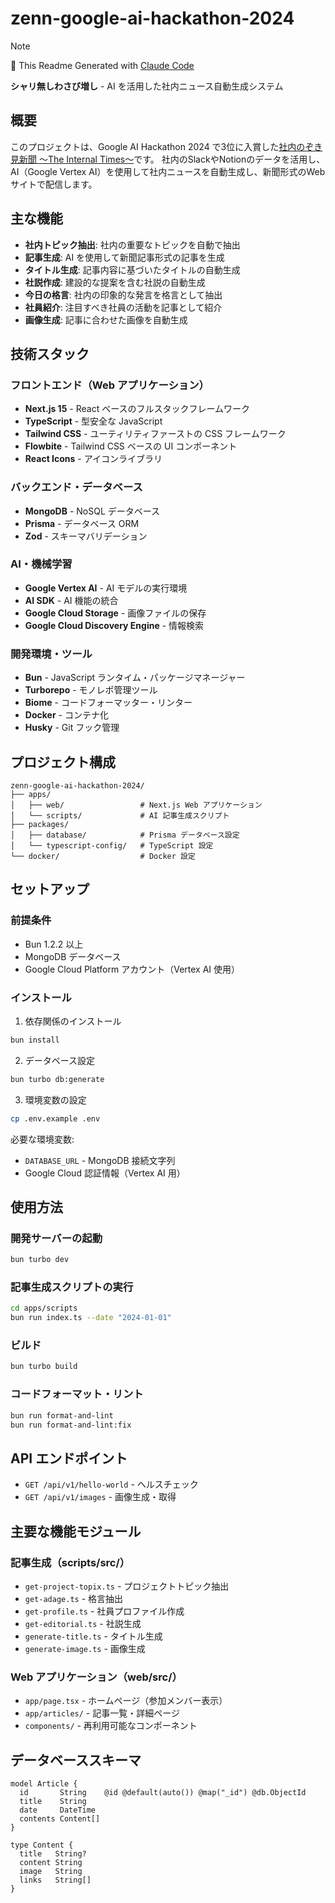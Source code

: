 # zenn-google-ai-hackathon-2024
<!-- このREADMEは Claude Code によって生成されました -->
> [!NOTE]
> 🤖 This Readme Generated with [Claude Code](https://www.anthropic.com/claude-code)

**シャリ無しわさび増し** - AI を活用した社内ニュース自動生成システム

## 概要

このプロジェクトは、Google AI Hackathon 2024 で3位に入賞した[社内のぞき見新聞 ～The Internal Times～](https://zenn.dev/kaitat1231/articles/afce2c2202fa2b)です。
社内のSlackやNotionのデータを活用し、AI（Google Vertex AI）を使用して社内ニュースを自動生成し、新聞形式のWebサイトで配信します。

## 主な機能

- **社内トピック抽出**: 社内の重要なトピックを自動で抽出
- **記事生成**: AI を使用して新聞記事形式の記事を生成
- **タイトル生成**: 記事内容に基づいたタイトルの自動生成
- **社説作成**: 建設的な提案を含む社説の自動生成
- **今日の格言**: 社内の印象的な発言を格言として抽出
- **社員紹介**: 注目すべき社員の活動を記事として紹介
- **画像生成**: 記事に合わせた画像を自動生成

## 技術スタック

### フロントエンド（Web アプリケーション）

- **Next.js 15** - React ベースのフルスタックフレームワーク
- **TypeScript** - 型安全な JavaScript
- **Tailwind CSS** - ユーティリティファーストの CSS フレームワーク
- **Flowbite** - Tailwind CSS ベースの UI コンポーネント
- **React Icons** - アイコンライブラリ

### バックエンド・データベース

- **MongoDB** - NoSQL データベース
- **Prisma** - データベース ORM
- **Zod** - スキーマバリデーション

### AI・機械学習

- **Google Vertex AI** - AI モデルの実行環境
- **AI SDK** - AI 機能の統合
- **Google Cloud Storage** - 画像ファイルの保存
- **Google Cloud Discovery Engine** - 情報検索

### 開発環境・ツール

- **Bun** - JavaScript ランタイム・パッケージマネージャー
- **Turborepo** - モノレポ管理ツール
- **Biome** - コードフォーマッター・リンター
- **Docker** - コンテナ化
- **Husky** - Git フック管理

## プロジェクト構成

```
zenn-google-ai-hackathon-2024/
├── apps/
│   ├── web/                 # Next.js Web アプリケーション
│   └── scripts/             # AI 記事生成スクリプト
├── packages/
│   ├── database/            # Prisma データベース設定
│   └── typescript-config/   # TypeScript 設定
└── docker/                  # Docker 設定
```

## セットアップ

### 前提条件

- Bun 1.2.2 以上
- MongoDB データベース
- Google Cloud Platform アカウント（Vertex AI 使用）

### インストール

1. 依存関係のインストール

```bash
bun install
```

2. データベース設定

```bash
bun turbo db:generate
```

3. 環境変数の設定

```bash
cp .env.example .env
```

必要な環境変数:

- `DATABASE_URL` - MongoDB 接続文字列
- Google Cloud 認証情報（Vertex AI 用）

## 使用方法

### 開発サーバーの起動

```bash
bun turbo dev
```

### 記事生成スクリプトの実行

```bash
cd apps/scripts
bun run index.ts --date "2024-01-01"
```

### ビルド

```bash
bun turbo build
```

### コードフォーマット・リント

```bash
bun run format-and-lint
bun run format-and-lint:fix
```

## API エンドポイント

- `GET /api/v1/hello-world` - ヘルスチェック
- `GET /api/v1/images` - 画像生成・取得

## 主要な機能モジュール

### 記事生成（scripts/src/）

- `get-project-topix.ts` - プロジェクトトピック抽出
- `get-adage.ts` - 格言抽出
- `get-profile.ts` - 社員プロファイル作成
- `get-editorial.ts` - 社説生成
- `generate-title.ts` - タイトル生成
- `generate-image.ts` - 画像生成

### Web アプリケーション（web/src/）

- `app/page.tsx` - ホームページ（参加メンバー表示）
- `app/articles/` - 記事一覧・詳細ページ
- `components/` - 再利用可能なコンポーネント

## データベーススキーマ

```prisma
model Article {
  id       String    @id @default(auto()) @map("_id") @db.ObjectId
  title    String
  date     DateTime
  contents Content[]
}

type Content {
  title   String?
  content String
  image   String
  links   String[]
}
```
